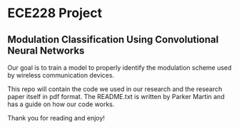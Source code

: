 # ECE228 Project
## Modulation Classification Using Convolutional Neural Networks
Our goal is to train a model to properly identify the modulation scheme used by wireless communication devices.

This repo will contain the code we used in our research and the research paper itself in pdf format.
The README.txt is written by Parker Martin and has a guide on how our code works.

Thank you for reading and enjoy!
